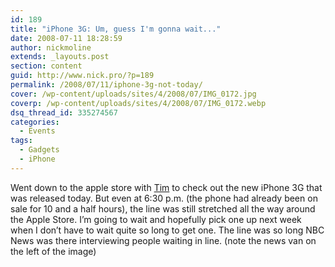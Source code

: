 ```yaml
---
id: 189
title: "iPhone 3G: Um, guess I'm gonna wait..."
date: 2008-07-11 18:28:59
author: nickmoline
extends: _layouts.post
section: content
guid: http://www.nick.pro/?p=189
permalink: /2008/07/11/iphone-3g-not-today/
cover: /wp-content/uploads/sites/4/2008/07/IMG_0172.jpg
coverp: /wp-content/uploads/sites/4/2008/07/IMG_0172.webp
dsq_thread_id: 335274567
categories:
  - Events
tags:
  - Gadgets
  - iPhone
---
```

Went down to the apple store with [Tim](http://www.timstanley.com) to check out the new iPhone 3G that was released today. But even at 6:30 p.m. (the phone had already been on sale for 10 and a half hours), the line was still stretched all the way around the Apple Store. I&#8217;m going to wait and hopefully pick one up next week when I don&#8217;t have to wait quite so long to get one. The line was so long NBC News was there interviewing people waiting in line. (note the news van on the left of the image)

<!--more-->

<amp-img src="{{ $page->baseUrl }}/wp-content/uploads/sites/4/2008/07/img_0167.webp" title="Long Lines at the Apple Store" alt="Long Lines at the Apple Store" width="1200" height="1600" layout="responsive" lightbox>
  <amp-img fallback src="{{ $page->baseUrl }}/wp-content/uploads/sites/4/2008/07/img_0167.jpg" title="Long Lines at the Apple Store" alt="Long Lines at the Apple Store" width="1200" height="1600" layout="responsive" lightbox></amp-img>
</amp-img>
